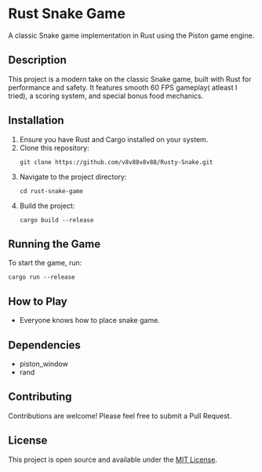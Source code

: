 # Rust Snake Game

A classic Snake game implementation in Rust using the Piston game engine.

## Description

This project is a modern take on the classic Snake game, built with Rust for performance and safety. It features smooth 60 FPS gameplay( atleast I tried), a scoring system, and special bonus food mechanics.

## Installation

1. Ensure you have Rust and Cargo installed on your system.
2. Clone this repository:
   ```
   git clone https://github.com/v8v88v8v88/Rusty-Snake.git
   ```
3. Navigate to the project directory:
   ```
   cd rust-snake-game
   ```
4. Build the project:
   ```
   cargo build --release
   ```

## Running the Game

To start the game, run:

```
cargo run --release
```

## How to Play

- Everyone knows how to place snake game.

## Dependencies

- piston_window
- rand

## Contributing

Contributions are welcome! Please feel free to submit a Pull Request.

## License

This project is open source and available under the [MIT License](LICENSE).
